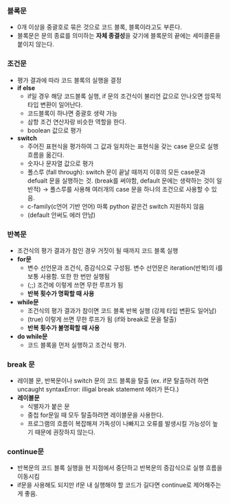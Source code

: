 ### 블록문
- 0개 이상을 중괄호로 묶은 것으로 코드 블록, 블록이라고도 부른다.
- 블록문은 문의 종료를 의미하는 **자체 종결성**을 갖기에 블록문의 끝에는 세미콜론을 붙이지 않는다.

### 조건문
- 평가 결과에 따라 코드 블록의 실행을 결정
- **if else**
    - if일 경우 해당 코드블록 실행, if 문의 조건식이 불리언 값으로 안나오면 암묵적 타입 변환이 일어난다.
    - 코드블록이 하나면 중괄호 생략 가능
    - 삼항 조건 연산자랑 비슷한 역할을 한다.
    - boolean 값으로 평가
- **switch**
    - 주어진 표현식을 평가하여 그 값과 일치하는 표현식을 갖는 case 문으로 실행 흐름을 옮긴다.
    - 숫자나 문자열 값으로 평가
    - 폴스루 (fall through): switch 문이 끝날 때까지 이후의 모든 case문과 defualt 문을 실행하는 것. (break를 써야함, default 문에는 생략하는 것이 일반적) → 폴스루를 사용해 여러개의 case 문을 하나의 조건으로 사용할 수 있음.
    - c-family(c언어 기반 언어) 마록 python 같은건 switch 지원하지 않음
    - (default 안써도 에러 안남)

### 반복문
- 조건식의 평가 결과가 참인 경우 거짓이 될 때까지 코드 블록 실행
- **for문**
    - 변수 선언문과 조건식, 증감식으로 구성됨. 변수 선언문은 iteration(반복)의 i를 보통 사용함. 또한 한 번만 실행됨
    - (;;) 조건에 이렇게 쓰면 무한 루프가 됨
    - **반복 횟수가 명확할 때 사용**
- **while문**
    - 조건식의 평가 결과가 참이면 코드 블록 반복 실행 (강제 타입 변환도 일어남)
    - (true) 이렇게 쓰면 무한 루프가 됨 (if와 break로 문을 탈출)
    - **반복 횟수가 불명확할 때 사용**
- **do while문**
    - 코드 블록을 먼저 실행하고 조건식 평가.

### break 문
- 레이블 문, 반복문이나 switch 문의 코드 블록을 탈출 (ex. if문 탈출하려 하면 uncaught syntaxError: illigal break statement 에러가 뜬다.)
- **레이블문**
    - 식별자가 붙은 문
    - 중첩 for문일 때 모두 탈출하려면 레이블문을 사용한다.
    - 프로그램의 흐름이 복잡해져 가독성이 나빠지고 오류를 발생시킬 가능성이 높기 때문에 권장하지 않는다.

### continue문
- 반복문의 코드 블록 실행을 현 지점에서 중단하고 반복문의 증감식으로 실행 흐름을 이동시킴
- if문을 사용해도 되지만 if문 내 실행해야 할 코드가 길다면 continue로 제어해주는게 좋음.